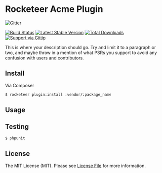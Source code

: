 # Rocketeer Acme Plugin

[![Gitter](https://badges.gitter.im/Join%20Chat.svg)](https://gitter.im/:vendor/:package?utm_source=badge&utm_medium=badge&utm_campaign=pr-badge&utm_content=badge)

[![Build Status](http://img.shields.io/travis/:vendor/:package.svg?style=flat-square)](https://travis-ci.org/:vendor/:package)
[![Latest Stable Version](http://img.shields.io/packagist/v/anahkiasen/:package.svg?style=flat-square)](https://packagist.org/:packages/anahkiasen/:package)
[![Total Downloads](http://img.shields.io/packagist/dt/anahkiasen/:package.svg?style=flat-square)](https://packagist.org/:packages/anahkiasen/:package)
[![Support via Gittip](http://img.shields.io/gittip/Anahkiasen.svg?style=flat-square)](https://www.gittip.com/Anahkiasen/)

This is where your description should go. Try and limit it to a paragraph or two, and maybe throw in a mention of what
PSRs you support to avoid any confusion with users and contributors.

## Install

Via Composer

``` bash
$ rocketeer plugin:install :vendor/:package_name
```

## Usage



## Testing

``` bash
$ phpunit
```

## License

The MIT License (MIT). Please see [License File](LICENSE.md) for more information.